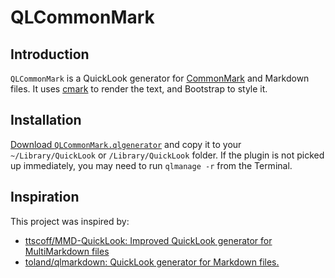 # QLCommonMark

## Introduction

`QLCommonMark` is a QuickLook generator for [CommonMark](http://commonmark.org/) and Markdown files.  It uses [cmark](https://github.com/jgm/cmark) to render the text, and Bootstrap to style it.

## Installation

[Download `QLCommonMark.qlgenerator`](https://github.com/digitalmoksha/QLCommonMark/releases/download/v1.1/QLCommonMark.qlgenerator.zip) and copy it to your `~/Library/QuickLook` or `/Library/QuickLook` folder.  If the plugin is not picked up immediately, you may need to run `qlmanage -r` from the Terminal.

## Inspiration

This project was inspired by:

- [ttscoff/MMD-QuickLook: Improved QuickLook generator for MultiMarkdown files](https://github.com/ttscoff/MMD-QuickLook)
- [toland/qlmarkdown: QuickLook generator for Markdown files.](https://github.com/toland/qlmarkdown)
